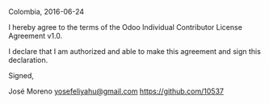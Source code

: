 Colombia, 2016-06-24

I hereby agree to the terms of the Odoo Individual Contributor License
Agreement v1.0.

I declare that I am authorized and able to make this agreement and sign this
declaration.

Signed,

José Moreno <yosefeliyahu@gmail.com> https://github.com/10537
